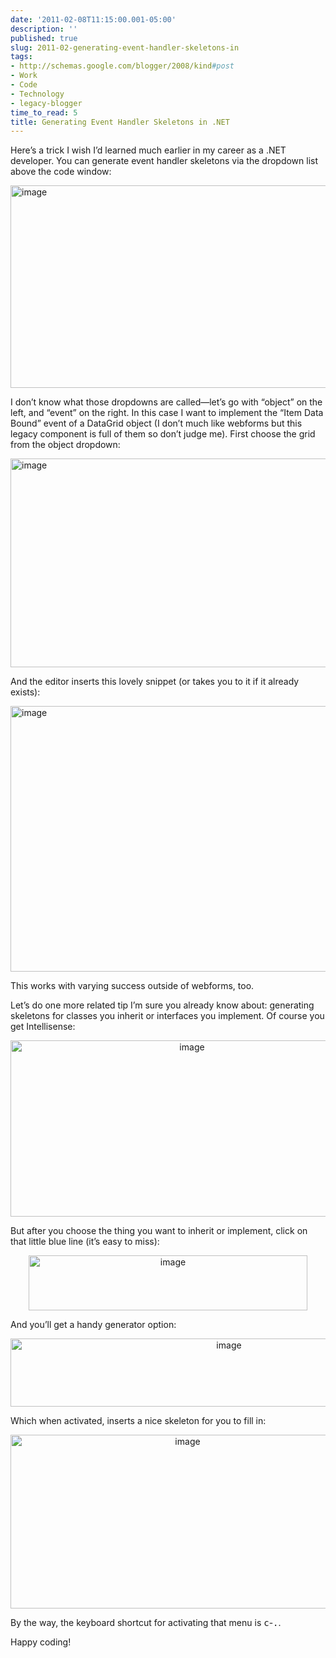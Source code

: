 ```yaml
---
date: '2011-02-08T11:15:00.001-05:00'
description: ''
published: true
slug: 2011-02-generating-event-handler-skeletons-in
tags:
- http://schemas.google.com/blogger/2008/kind#post
- Work
- Code
- Technology
- legacy-blogger
time_to_read: 5
title: Generating Event Handler Skeletons in .NET
---
```


<p>Here’s a trick I wish I’d learned much earlier in my career as a .NET developer. You can generate event handler skeletons via the dropdown list above the code window:</p>
<p><img alt="image" height="324" src="http://lh6.ggpht.com/_IKD9WtY5kxU/TVFr_iFmdGI/AAAAAAAABa8/sw3V-t2ueVc/image%5B38%5D.png" style="margin: 3px auto; display: block; float: none;" title="image" width="696" /></p>
<p>I don’t know what those dropdowns are called—let’s go with “object” on the left, and “event” on the right. In this case I want to implement the “Item Data Bound” event of a DataGrid object (I don’t much like webforms but this legacy component is full of them so don’t judge me). First choose the grid from the object dropdown:</p>
<p><img alt="image" height="334" src="http://lh5.ggpht.com/_IKD9WtY5kxU/TVFsAPhn_LI/AAAAAAAABbA/zf7flpDDuXM/image%5B44%5D.png" style="margin: 3px auto; display: block; float: none;" title="image" width="680" /></p>
<p>And the editor inserts this lovely snippet (or takes you to it if it already exists):</p>
<p><img alt="image" height="425" src="http://lh4.ggpht.com/_IKD9WtY5kxU/TVFsAkYwu7I/AAAAAAAABbE/AJ5Px25OGkA/image%5B46%5D.png" style="margin: 3px auto; display: block; float: none;" title="image" width="690" /></p>
<p>This works with varying success outside of webforms, too.</p>
<p>Let’s do one more related tip I’m sure you already know about: generating skeletons for classes you inherit or interfaces you implement. Of course you get Intellisense:</p>  <p align="center"><img alt="image" height="282" src="http://lh6.ggpht.com/_IKD9WtY5kxU/TVFsA1rdqaI/AAAAAAAABbI/rhau-v90Ue4/image%5B50%5D.png" style="margin: 3px auto; display: block; float: none;" title="image" width="565" /></p>
<p>But after you choose the thing you want to inherit or implement, click on that little blue line (it’s easy to miss):</p>  <p align="center"><img alt="image" height="88" src="http://lh5.ggpht.com/_IKD9WtY5kxU/TVFsBEIrSGI/AAAAAAAABbM/8Z1u7CaiwcA/image%5B16%5D.png" style="margin: 3px auto; display: block; float: none;" title="image" width="446" /></p>
<p>And you’ll get a handy generator option:</p>  <p align="center"><img alt="image" height="109" src="http://lh6.ggpht.com/_IKD9WtY5kxU/TVFsB1uh5LI/AAAAAAAABbQ/GRV7vNVx1qk/image%5B19%5D.png" style="margin: 3px auto; display: block; float: none;" title="image" width="683" /></p>
<p>Which when activated, inserts a nice skeleton for you to fill in:</p>  <p align="center"><img alt="image" height="278" src="http://lh3.ggpht.com/_IKD9WtY5kxU/TVFsBx9ukoI/AAAAAAAABbU/Hd47GfVfWtI/image%5B22%5D.png" style="margin: 3px auto; display: block; float: none;" title="image" width="551" /></p>
<p>By the way, the keyboard shortcut for activating that menu is <kbd>c</kbd>-<kbd>.</kbd>.</p>
<p>Happy coding!</p>